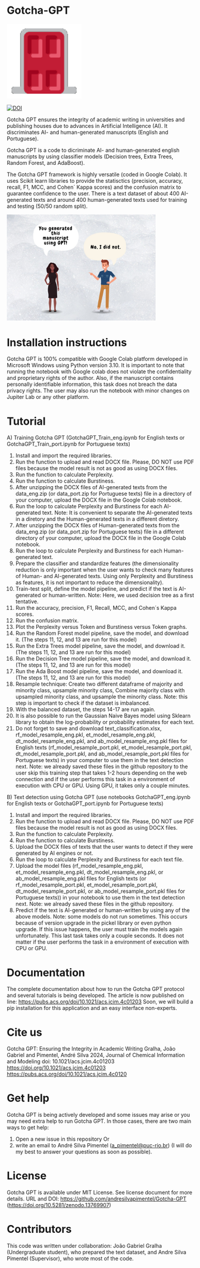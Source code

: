 # Gotcha-GPT
<img src="gotcha.gif" alt="drawing" width="200"/>

[![DOI](https://zenodo.org/badge/DOI/10.5281/zenodo.13769907.svg)](https://doi.org/10.5281/zenodo.13769907)

Gotcha GPT ensures the integrity of academic writing in universities and publishing houses due to advances in Artificial Intelligence (AI). It discriminates AI- and human-generated manuscripts (English and Portuguese).

Gotcha GPT is a code to dicriminate AI- and human-generated english manuscripts by using classifier models (Decision trees, Extra Trees, Random Forest, and AdaBoost).

The Gotcha GPT framework is highly versatile (coded in Google Colab). It uses Scikit learn libraries to provide the statisctics (precision, accuracy, recall, F1, MCC, and Cohen´ Kappa scores) and the confusion matrix to guarantee confidence to the user. There is a text dataset of about 400 AI-generated texts and around 400 human-generated texts used for training and testing (50/50 random split).

<img src="gotcha GPT.jpg" alt="drawing" width="400"/>

# Installation instructions

Gotcha GPT is 100% compatible with Google Colab platform developed in Microsoft Windows using Python version 3.10. It is important to note that running the notebook with Google colab does not violate the confidentiality and proprietary rights of the author. Also, if the manuscript contains personally identifiable information, this task does not breach the data privacy rights.
The user may also run the notebook with minor changes on Jupiter Lab or any other platform.

# Tutorial

A) Training Gotcha GPT (GotchaGPT_Train_eng.ipynb for English texts or GotchaGPT_Train_port.ipynb for Portuguese texts)

  1. Install and import the required libraries.
  2. Run the function to upload and read DOCX file. Please, DO NOT use PDF files because the model result is not as good as using DOCX files.
  3. Run the function to calculate Perplexity.
  4. Run the function to calculate Burstiness.
  5. After unzipping the DOCX files of AI-generated texts from the data_eng.zip (or data_port.zip for Portuguese texts) file in a directory of your computer, upload the DOCX file in the Google Colab notebook.
  6. Run the loop to calculate Perplexity and Burstiness for each AI-generated text. Note: It is convenient to separate the AI-generated texts in a diretory and the Human-generated texts in a different diretory.
  7. After unzipping the DOCX files of Human-generated texts from the data_eng.zip (or data_port.zip for Portuguese texts) file in a different directory of your computer, upload the DOCX file in the Google Colab notebook.
  8. Run the loop to calculate Perplexity and Burstiness for each Human-generated text.
  9. Prepare the classifier and standardize features (the dimensionality reduction is only important when the user wants to check many features of Human- and AI-generated texts. Using only Perplexity and Burstiness as features, it is not important to reduce the dimensionality).
  10. Train-test split, define the model pipeline, and predict if the text is AI-generated or human-written. Note: Here, we used decision tree as a first tentative.
  11. Run the accuracy, precision, F1, Recall, MCC, and Cohen´s Kappa scores.
  12. Run the confusion matrix.
  13. Plot the Perplexity versus Token and Burstiness versus Token graphs.
  14. Run the Random Forest model pipeline, save the model, and download it. (The steps 11, 12, and 13 are run for this model)
  15. Run the Extra Trees model pipeline, save the model, and download it. (The steps 11, 12, and 13 are run for this model)
  16. Run the Decision Tree model pipeline, save the model, and download it. (The steps 11, 12, and 13 are run for this model)
  17. Run the Ada Boost model pipeline, save the model, and download it. (The steps 11, 12, and 13 are run for this model)
  18. Resample technique: Create two different dataframe of majority and minority class, upsample minority class, Combine majority class with upsampled minority class, and upsample the minority class. Note: this step is important to check if the dataset is imbalanced.
  19. With the balanced dataset, the steps 14-17 are run again.
  20. It is also possible to run the Gaussian Naive Bayes model using Sklearn library to obtain the log-probability or probability estimates for each text.
  21. Do not forget to save and download text_classification.xlsx, rf_model_resample_eng.pkl, et_model_resample_eng.pkl, dt_model_resample_eng.pkl, and ab_model_resample_eng.pkl files for English texts (rf_model_resample_port.pkl, et_model_resample_port.pkl, dt_model_resample_port.pkl, and ab_model_resample_port.pkl files for Portuguese texts) in your computer to use them in the text detection next. Note: we already saved these files in the github repository to the user skip this training step that takes 1-2 hours depending on the web connection and if the user performs this task in a environment of execution with CPU or GPU. Using GPU, it takes only a couple minutes.

B) Text detection using Gotcha GPT (use notebooks GotchaGPT_eng.ipynb for English texts or GotchaGPT_port.ipynb for Portuguese texts)

  1. Install and import the required libraries.
  2. Run the function to upload and read DOCX file. Please, DO NOT use PDF files because the model result is not as good as using DOCX files.
  3. Run the function to calculate Perplexity.
  4. Run the function to calculate Burstiness.
  5. Upload the DOCX files of texts that the user wants to detect if they were generated by AI engines or not.
  6. Run the loop to calculate Perplexity and Burstiness for each text file.
  9. Upload the model files (rf_model_resample_eng.pkl, et_model_resample_eng.pkl, dt_model_resample_eng.pkl, or ab_model_resample_eng.pkl files for English texts (or rf_model_resample_port.pkl, et_model_resample_port.pkl, dt_model_resample_port.pkl, or ab_model_resample_port.pkl files for Portuguese texts)) in your notebook to use them in the text detection next. Note: we already saved these files in the github repository.
  10. Predict if the text is AI-generated or human-written by using any of the above models. Note: some models do not run sometimes. This occurs because of version upgrade in the pickel library or even python upgrade. If this issue happens, the user must train the models again unfortunately.
  This last task takes only a couple seconds. It does not matter if the user performs the task in a environment of execution with CPU or GPU.


# Documentation

The complete documentation about how to run the Gotcha GPT protocol and several tutorials is being developed. The article is now published on line: https://pubs.acs.org/doi/10.1021/acs.jcim.4c01203
Soon, we will build a pip installation for this application and an easy interface non-experts.

# Cite us

Gotcha GPT: Ensuring the Integrity in Academic Writing
Gralha, João Gabriel and Pimentel, André Silva
2024, Journal of Chemical Information and Modeling
doi: 10.1021/acs.jcim.4c01203
https://doi.org/10.1021/acs.jcim.4c01203
https://pubs.acs.org/doi/10.1021/acs.jcim.4c0120

# Get help

Gotcha GPT is being actively developed and some issues may arise or you may need extra help to run Gotcha GPT. In those cases, there are two main ways to get help:

1) Open a new issue in this repository
Or 
2) write an email to André Silva Pimentel (a_pimentel@puc-rio.br) (I will do my best to answer your questions as soon as possible).

# License

Gotcha GPT is available under MIT License. See license document for more details. URL and DOI: https://github.com/andresilvapimentel/Gotcha-GPT (https://doi.org/10.5281/zenodo.13769907)

# Contributors

This code was written under collaboration:
João Gabriel Gralha (Undergraduate student), who prepared the text dataset, and Andre Silva Pimentel (Supervisor), who wrote most of the code.
